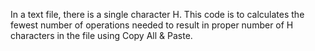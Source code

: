 In a text file, there is a single character H. This code is to calculates the fewest number of operations needed to result in proper number of H characters in the file using Copy All & Paste.
